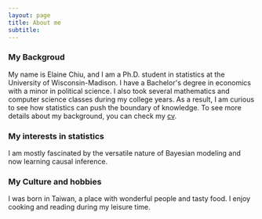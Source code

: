 ```yaml
---
layout: page
title: About me
subtitle: 
---
```


### My Backgroud  
My name is Elaine Chiu, and I am a Ph.D. student in statistics at the University of Wisconsin-Madison. I have a Bachelor's degree in economics with a minor in political science. I also took several mathematics and computer science classes during my college years.  As a result, I am curious to see how statistics can push the boundary of knowledge. To see more details about my background, you can check my [cv](https://github.com/elainekjchiu/elainekjchiu.github.io/blob/master/Elaine_work_CV1.pdf).  

### My interests in statistics  
I am mostly fascinated by the versatile nature of Bayesian modeling and now learning causal inference.  

### My Culture and hobbies
I was born in Taiwan, a place with wonderful people and tasty food. I enjoy cooking and reading during my leisure time.  

